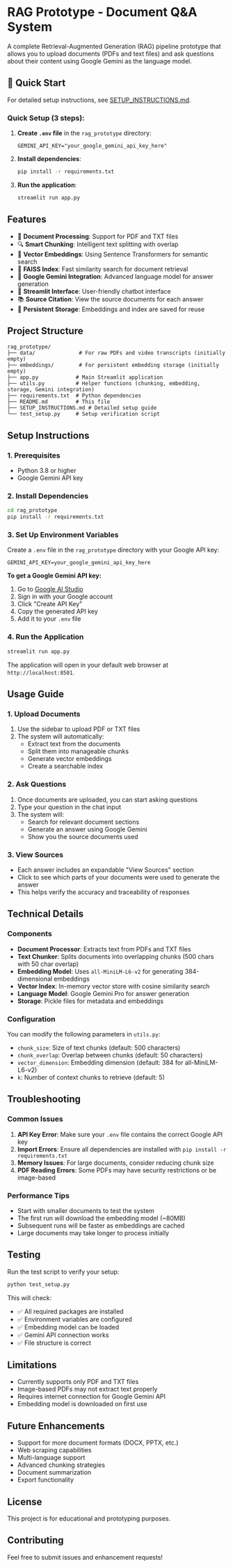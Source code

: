 # RAG Prototype - Document Q&A System

A complete Retrieval-Augmented Generation (RAG) pipeline prototype that allows you to upload documents (PDFs and text files) and ask questions about their content using Google Gemini as the language model.

## 🚀 Quick Start

For detailed setup instructions, see [SETUP_INSTRUCTIONS.md](SETUP_INSTRUCTIONS.md).

### Quick Setup (3 steps):

1. **Create `.env` file** in the `rag_prototype` directory:
   ```env
   GEMINI_API_KEY="your_google_gemini_api_key_here"
   ```

2. **Install dependencies**:
   ```bash
   pip install -r requirements.txt
   ```

3. **Run the application**:
   ```bash
   streamlit run app.py
   ```

## Features

- 📄 **Document Processing**: Support for PDF and TXT files
- 🔍 **Smart Chunking**: Intelligent text splitting with overlap
- 🧠 **Vector Embeddings**: Using Sentence Transformers for semantic search
- 🔎 **FAISS Index**: Fast similarity search for document retrieval
- 🤖 **Google Gemini Integration**: Advanced language model for answer generation
- 💬 **Streamlit Interface**: User-friendly chatbot interface
- 📚 **Source Citation**: View the source documents for each answer
- 💾 **Persistent Storage**: Embeddings and index are saved for reuse

## Project Structure

```
rag_prototype/
├── data/              # For raw PDFs and video transcripts (initially empty)
├── embeddings/        # For persistent embedding storage (initially empty)
├── app.py            # Main Streamlit application
├── utils.py          # Helper functions (chunking, embedding, storage, Gemini integration)
├── requirements.txt  # Python dependencies
├── README.md         # This file
├── SETUP_INSTRUCTIONS.md # Detailed setup guide
└── test_setup.py     # Setup verification script
```

## Setup Instructions

### 1. Prerequisites

- Python 3.8 or higher
- Google Gemini API key

### 2. Install Dependencies

```bash
cd rag_prototype
pip install -r requirements.txt
```

### 3. Set Up Environment Variables

Create a `.env` file in the `rag_prototype` directory with your Google API key:

```env
GEMINI_API_KEY=your_google_gemini_api_key_here
```

**To get a Google Gemini API key:**
1. Go to [Google AI Studio](https://makersuite.google.com/app/apikey)
2. Sign in with your Google account
3. Click "Create API Key"
4. Copy the generated API key
5. Add it to your `.env` file

### 4. Run the Application

```bash
streamlit run app.py
```

The application will open in your default web browser at `http://localhost:8501`.

## Usage Guide

### 1. Upload Documents

1. Use the sidebar to upload PDF or TXT files
2. The system will automatically:
   - Extract text from the documents
   - Split them into manageable chunks
   - Generate vector embeddings
   - Create a searchable index

### 2. Ask Questions

1. Once documents are uploaded, you can start asking questions
2. Type your question in the chat input
3. The system will:
   - Search for relevant document sections
   - Generate an answer using Google Gemini
   - Show you the source documents used

### 3. View Sources

- Each answer includes an expandable "View Sources" section
- Click to see which parts of your documents were used to generate the answer
- This helps verify the accuracy and traceability of responses

## Technical Details

### Components

- **Document Processor**: Extracts text from PDFs and TXT files
- **Text Chunker**: Splits documents into overlapping chunks (500 chars with 50 char overlap)
- **Embedding Model**: Uses `all-MiniLM-L6-v2` for generating 384-dimensional embeddings
- **Vector Index**: In-memory vector store with cosine similarity search
- **Language Model**: Google Gemini Pro for answer generation
- **Storage**: Pickle files for metadata and embeddings

### Configuration

You can modify the following parameters in `utils.py`:

- `chunk_size`: Size of text chunks (default: 500 characters)
- `chunk_overlap`: Overlap between chunks (default: 50 characters)
- `vector_dimension`: Embedding dimension (default: 384 for all-MiniLM-L6-v2)
- `k`: Number of context chunks to retrieve (default: 5)

## Troubleshooting

### Common Issues

1. **API Key Error**: Make sure your `.env` file contains the correct Google API key
2. **Import Errors**: Ensure all dependencies are installed with `pip install -r requirements.txt`
3. **Memory Issues**: For large documents, consider reducing chunk size
4. **PDF Reading Errors**: Some PDFs may have security restrictions or be image-based

### Performance Tips

- Start with smaller documents to test the system
- The first run will download the embedding model (~80MB)
- Subsequent runs will be faster as embeddings are cached
- Large documents may take longer to process initially

## Testing

Run the test script to verify your setup:

```bash
python test_setup.py
```

This will check:
- ✅ All required packages are installed
- ✅ Environment variables are configured
- ✅ Embedding model can be loaded
- ✅ Gemini API connection works
- ✅ File structure is correct

## Limitations

- Currently supports only PDF and TXT files
- Image-based PDFs may not extract text properly
- Requires internet connection for Google Gemini API
- Embedding model is downloaded on first use

## Future Enhancements

- Support for more document formats (DOCX, PPTX, etc.)
- Web scraping capabilities
- Multi-language support
- Advanced chunking strategies
- Document summarization
- Export functionality

## License

This project is for educational and prototyping purposes.

## Contributing

Feel free to submit issues and enhancement requests! 